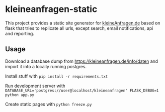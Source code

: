 kleineanfragen-static
=====================

This project provides a static site generator for [kleineAnfragen.de](https://kleineanfragen.de) based on flask that tries to replicate all urls, except search, email notifications, api and reporting.

Usage
-----
Download a database dump from https://kleineanfragen.de/info/daten and import it into a locally running postgres.

Install stuff with `pip install -r requirements.txt`

Run development server with `DATABASE_URL='postgres://user@localhost/kleineanfragen' FLASK_DEBUG=1 python app.py`

Create static pages with `python freeze.py`
